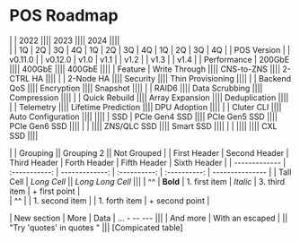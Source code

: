 # POS Roadmap

|             |   2022                          ||||          2023             ||||          2024          ||||             
|             | 1Q   | 2Q      | 3Q   | 4Q         | 1Q   | 2Q   | 3Q   | 4Q      | 1Q   | 2Q   | 3Q   | 4Q   |
| POS Version |      | v0.11.0 |      | v0.12.0    | v1.0 | v1.1 |      | v1.2    |      | v1.3 |      | v1.4 |
| Performance | 200GbE                       |||| 400GbE                 |||| 400GbE                 ||||
| Feature     | Write Through                |||| CNS-to-ZNS             |||| 2-CTRL HA              ||||
|             | 2-Node HA                    |||| Security               |||| Thin Provisioning   ||||
|             | Backend QoS                  |||| Encryption             |||| Snapshot            ||||
|             | RAID6                        |||| Data Scrubbing         |||| Compression         ||||
|             | Quick Rebuild                |||| Array Expansion        |||| Deduplication       ||||
|             | Telemetry                    |||| Lifetime Prediction    |||| DPU Adoption        ||||
|             | Cluter CLI                   |||| Auto Configuration     ||||                      ||||
| SSD         | PCIe Gen4 SSD                |||| PCIe Gen5 SSD          |||| PCIe Gen6 SSD          ||||
|             |                              |||| ZNS/QLC SSD            |||| Smart SSD           ||||
|             |                              ||||                        |||| CXL SSD             ||||    



|               |          Grouping             ||         Grouping 2         ||  Not Grouped    |
| First Header  | Second Header | Third Header   | Forth Header | Fifth Header | Sixth Header    |
| ------------- | :-----------: | -------------: | :----------: | :----------: | --------------- |
| Tall Cell     |          *Long Cell*          ||         *Long Long Cell*                    |||
| ^^            |   **Bold**    | 1. first item  | *Italic*     | 3. third item | + first point  |\
| ^^            |               | 1. second item |              | 1. forth item | + second point |

| New section   |     More      |         Data   | ... - -- --- |||
| And more      | With an escaped \|          || "Try 'quotes' in quotes "         |||
[Compicated table]
